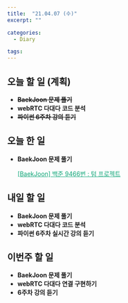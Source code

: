 ```yaml
---
title:  "21.04.07 (수)"
excerpt: ""

categories:
  - Diary

tags:
---
```


## 오늘 할 일 (계획)

- ~~**BaekJoon 문제 풀기**~~
- **webRTC 다대다 코드 분석**
- ~~**파이썬 6주차 강의 듣기**~~


## 오늘 한 일

- **BaekJoon 문제 풀기**

  <a href="https://nam-ki-bok.github.io/baekjoon/Baek_2166/" style="color:#0FA678" target="_blank">[BaekJoon] 백준 9466번 : 텀 프로젝트</a>



##  내일 할 일

- **BaekJoon 문제 풀기**
- **webRTC 다대다 코드 분석**
- **파이썬 6주차 실시간 강의 듣기**

## 이번주 할 일

- **BaekJoon 문제 풀기**
- **webRTC 다대다 연결 구현하기**
- **6주차 강의 듣기**

<br>